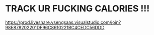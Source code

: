 # TRACK UR FUCKING CALORIES !!!
https://prod.liveshare.vsengsaas.visualstudio.com/join?98E878202201DF96C8610221BC4CEDC56DDD
